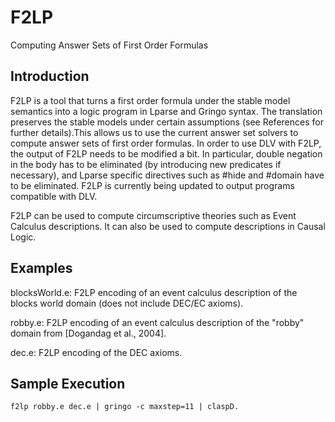 # F2LP
Computing Answer Sets of First Order Formulas

## Introduction

F2LP is a tool that turns a first order formula under the stable model semantics into a logic program in Lparse and Gringo syntax. The translation preserves the stable models under certain assumptions (see References for further details).This allows us to use the current answer set solvers to compute answer sets of first order formulas. In order to use DLV with F2LP, the output of F2LP needs to be modified a bit. In particular, double negation in the body has to be eliminated (by introducing new predicates if necessary), and Lparse specific directives such as #hide and #domain have to be eliminated. F2LP is currently being updated to output programs compatible with DLV.

F2LP can be used to compute circumscriptive theories such as Event Calculus descriptions. It can also be used to compute descriptions in Causal Logic.

## Examples

blocksWorld.e: F2LP encoding of an event calculus description of the blocks world domain (does not include DEC/EC axioms).

robby.e: F2LP encoding of an event calculus description of the "robby" domain from [Dogandag et al., 2004].

dec.e: F2LP encoding of the DEC axioms.

## Sample Execution
```
f2lp robby.e dec.e | gringo -c maxstep=11 | claspD.
```
